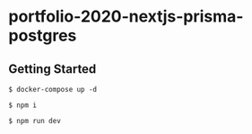 # portfolio-2020-nextjs-prisma-postgres

## Getting Started

`$ docker-compose up -d`

`$ npm i`

`$ npm run dev`
